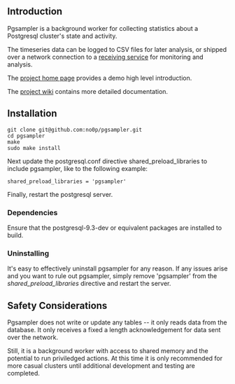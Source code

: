 ## Introduction

Pgsampler is a background worker for collecting statistics about a Postgresql cluster's state and activity.

The timeseries data can be logged to CSV files for later analysis, or shipped over a network connection to a <a href="https://github.com/no0p/pgantenna">receiving service</a> for monitoring and analysis.

The <a href="http://no0p.github.io/pgsampler/">project home page</a> provides a demo high level introduction.

The <a href="https://github.com/no0p/pgsampler/wiki">project wiki</a> contains more detailed documentation.

## Installation

```
git clone git@github.com:no0p/pgsampler.git
cd pgsampler
make
sudo make install
```

Next update the postgresql.conf directive shared_preload_libraries to include pgsampler, like to the following example:

```
shared_preload_libraries = 'pgsampler'
```

Finally, restart the postgresql server.

### Dependencies

Ensure that the postgresql-9.3-dev or equivalent packages are installed to build.

### Uninstalling

It's easy to effectively uninstall pgsampler for any reason. If any issues arise and you want to rule out pgsampler, simply remove 'pgsampler' from the *shared_preload_libraries* directive and restart the server.

## Safety Considerations

Pgsampler does not write or update any tables -- it only reads data from the database.  It only receives a fixed a length acknowledgement for data sent over the network.

Still, it is a background worker with access to shared memory and the potential to run priviledged actions.  At this time it is only recommended for more casual clusters until additional development and testing are completed.

